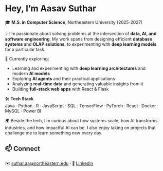 # Hey, I’m Aasav Suthar  

🎓 **M.S. in Computer Science**, Northeastern University (2025-2027)  

💡 I’m passionate about solving problems at the intersection of **data, AI, and software engineering**. My work spans from designing efficient **database systems** and **OLAP solutions**, to experimenting with **deep learning models** for a particular task.

🚀 Currently exploring:  
- Learning and experimenting with **deep learning architectures** and modern **AI models**  
- Exploring **AI agents** and their practical applications  
- Analyzing **real-time data** and generating valuable insights from it  
- Building **full-stack web apps** with React & Flask 

🛠️ **Tech Stack**  
Java · Python · R · JavaScript · SQL · TensorFlow · PyTorch · React · Docker · MySQL · Power BI

🌍 Beside the tech, I’m curious about how systems scale, how AI transforms industries, and how impactful AI can be. I also enjoy taking on projects that challenge me to learn something new every day.

## 📫 Connect  
✉️ suthar.aa@northeastern.edu · 🔗 [LinkedIn](https://linkedin.com/in/aasavsuthar)  

